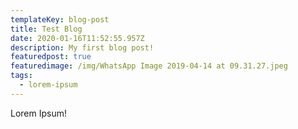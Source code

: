 ```yaml
---
templateKey: blog-post
title: Test Blog
date: 2020-01-16T11:52:55.957Z
description: My first blog post!
featuredpost: true
featuredimage: /img/WhatsApp Image 2019-04-14 at 09.31.27.jpeg
tags:
  - lorem-ipsum
---
```

Lorem Ipsum!
